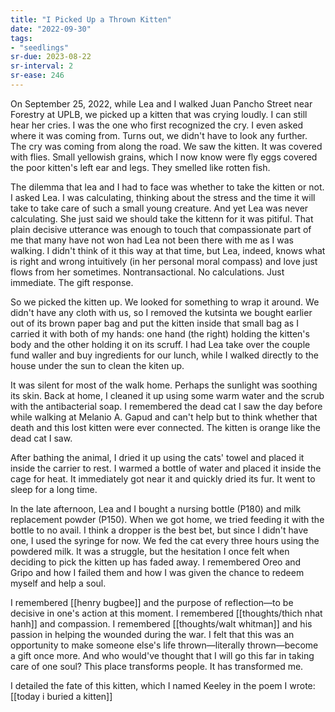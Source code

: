 ```yaml
---
title: "I Picked Up a Thrown Kitten"
date: "2022-09-30"
tags:
- "seedlings"
sr-due: 2023-08-22
sr-interval: 2
sr-ease: 246
---
```

On September 25, 2022, while Lea and I walked Juan Pancho Street near Forestry at UPLB, we picked up a kitten that was crying loudly. I can still hear her cries. I was the one who first recognized the cry. I even asked where it was coming from. Turns out, we didn't have to look any further. The cry was coming from along the road. We saw the kitten. It was covered with flies. Small yellowish grains, which I now know were fly eggs covered the poor kitten's left ear and legs. They smelled like rotten fish.

The dilemma that lea and I had to face was whether to take the kitten or not. I asked Lea. I was calculating, thinking about the stress and the time it will take to take care of such a small young creature. And yet Lea was never calculating. She just said we should take the kittenn for it was pitiful. That plain decisive utterance was enough to touch that compassionate part of me that many have not won had Lea not been there with me as I was walking. I didn't think of it this way at that time, but Lea, indeed, knows what is right and wrong intuitively (in her personal moral compass) and love just flows from her sometimes. Nontransactional. No calculations. Just immediate. The gift response.

So we picked the kitten up. We looked for something to wrap it around. We didn't have any cloth with us, so I removed the kutsinta we bought earlier out of its brown paper bag and put the kitten inside that small bag as I carried it with both of my hands: one hand (the right) holding the kitten's body and the other holding it on its scruff. I had Lea take over the couple fund waller and buy ingredients for our lunch, while I walked directly to the house under the sun to clean the kiten up.

It was silent for most of the walk home. Perhaps the sunlight was soothing its skin. Back at home, I cleaned it up using some warm water and the scrub with the antibacterial soap. I remembered the dead cat I saw the day before while walking at Melanio A. Gapud and can't help but to think whether that death and this lost kitten were ever connected. The kitten is orange like the dead cat I saw.

After bathing the animal, I dried it up using the cats' towel and placed it inside the carrier to rest. I warmed a bottle of water and placed it inside the cage for heat. It immediately got near it and quickly dried its fur. It went to sleep for a long time.

In the late afternoon, Lea and I bought a nursing bottle (P180) and milk replacement powder (P150). When we got home, we tried feeding it with the bottle to no avail. I think a dropper is the best bet, but since I didn't have one, I used the syringe for now. We fed the cat every three hours using the powdered milk. It was a struggle, but the hesitation I once felt when deciding to pick the kitten up has faded away. I remembered Oreo and Gripo and how I failed them and how I was given the chance to redeem myself and help a soul.

I remembered [[henry bugbee]] and the purpose of reflection—to be decisive in one's action at this moment. I remembered [[thoughts/thich nhat hanh]] and compassion. I remembered [[thoughts/walt whitman]] and his passion in helping the wounded during the war. I felt that this was an opportunity to make someone else's life thrown—literally thrown—become a gift once more. And who would've thought that I will go this far in taking care of one soul? This place transforms people. It has transformed me.

I detailed the fate of this kitten, which I named Keeley in the poem I wrote: [[today i buried a kitten]]